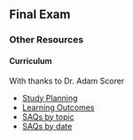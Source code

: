 ## Final Exam

### Other Resources

#### Curriculum

With thanks to Dr. Adam Scorer

- [Study Planning](study_planning.xlsx)
- [Learning Outcomes](learning_outcomes.xlsx)
- [SAQs by topic](saqs_by_topic.xlsx)
- [SAQs by date](saqs_by_date.xslsx)